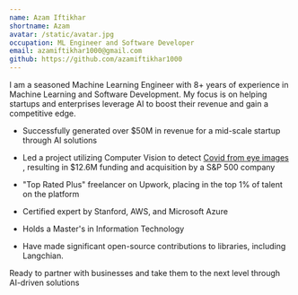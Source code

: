 ```yaml
---
name: Azam Iftikhar
shortname: Azam
avatar: /static/avatar.jpg
occupation: ML Engineer and Software Developer 
email: azamiftikhar1000@gmail.com
github: https://github.com/azamiftikhar1000
---
```

I am a seasoned Machine Learning Engineer with 8+ years of experience in Machine Learning and Software Development. My focus is on helping startups and enterprises leverage AI to boost their revenue and gain a competitive edge.

* Successfully generated over $50M in revenue for a mid-scale startup through AI solutions

* Led a project utilizing Computer Vision to detect [Covid from eye images](https://currentph.com/2021/06/30/covid-19-detection-and-protection-fastest-through-idetect-via-a1-intelligence/)  , resulting in $12.6M funding and acquisition by a S&P 500 company

*  "Top Rated Plus" freelancer on Upwork, placing in the top 1% of talent on the platform

* Certified expert by Stanford, AWS, and Microsoft Azure

*  Holds a Master's in Information Technology

*  Have made significant open-source contributions to libraries, including Langchian.

Ready to partner with businesses and take them to the next level through AI-driven solutions
